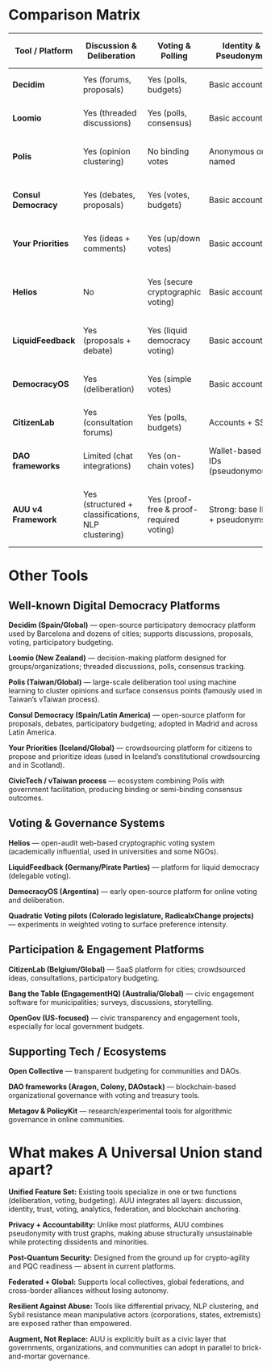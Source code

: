 # Comparison Matrix

| Tool / Platform      | Discussion & Deliberation | Voting & Polling | Identity & Pseudonyms | Trust / Sybil Resistance | Analytics & Consensus Mapping | Federation & Governance | Blockchain / Verifiability | Notes |
|----------------------|----------------------------|------------------|-----------------------|--------------------------|-------------------------------|-------------------------|-----------------------------|-------|
| **Decidim**          | Yes (forums, proposals)   | Yes (polls, budgets) | Basic accounts        | None (email/social login) | Limited (reports, dashboards) | Yes (multi-org support) | No                          | Widely used in EU & Latin America cities. |
| **Loomio**           | Yes (threaded discussions)| Yes (polls, consensus) | Basic accounts        | None                     | Limited (vote breakdowns)      | Yes (org-level only)    | No                          | Designed for small/medium orgs. |
| **Polis**            | Yes (opinion clustering)  | No binding votes | Anonymous or named     | Weak (no strong Sybil protection) | Yes (ML clustering for consensus) | No                      | No                          | Famous from Taiwan’s vTaiwan process. |
| **Consul Democracy** | Yes (debates, proposals)  | Yes (votes, budgets) | Basic accounts        | None                     | Limited (dashboards)           | Yes (multi-level use)   | No                          | Used in Madrid, spread to Latin America. |
| **Your Priorities**  | Yes (ideas + comments)    | Yes (up/down votes) | Basic accounts        | None                     | Limited (popular ideas surfaced) | No                      | No                          | Used in Iceland’s constitutional crowdsourcing. |
| **Helios**           | No                        | Yes (secure cryptographic voting) | Basic accounts | Weak (email accounts only) | No                            | No                      | Yes (open-audit cryptography) | Research & NGO use; highly influential academically. |
| **LiquidFeedback**   | Yes (proposals + debate)  | Yes (liquid democracy voting) | Basic accounts | None                     | Limited (participation stats)  | Yes (org-level)         | No                          | Used by Pirate Parties; focus on liquid democracy. |
| **DemocracyOS**      | Yes (deliberation)        | Yes (simple votes) | Basic accounts        | None                     | Minimal                        | No                      | No                          | Early open-source platform from Argentina. |
| **CitizenLab**       | Yes (consultation forums) | Yes (polls, budgets) | Accounts + SSO        | None                     | Dashboards, reports            | Yes (for cities/orgs)   | No                          | Commercial SaaS civic platform. |
| **DAO frameworks**   | Limited (chat integrations)| Yes (on-chain votes) | Wallet-based IDs (pseudonymous) | Medium (token-based Sybil resistance) | Some (on-chain data, dashboards) | Yes (DAO governance)   | Yes (on-chain verifiability) | Geared toward crypto communities, not civic use. |
| **AUU v4 Framework** | Yes (structured + classifications, NLP clustering) | Yes (proof-free & proof-required voting) | Strong: base ID + pseudonyms | Strong (trust-graph Sybil resistance) | Strong (heatmaps, bridge detection, DP analytics) | Strong (federated collectives) | Yes (blockchain backbone + ZK proofs) | Integrates all features; modular, privacy-first, post-quantum ready. |


# Other Tools

## Well-known Digital Democracy Platforms

**Decidim (Spain/Global)** — open-source participatory democracy platform used by Barcelona and dozens of cities; supports discussions, proposals, voting, participatory budgeting.

**Loomio (New Zealand)** — decision-making platform designed for groups/organizations; threaded discussions, polls, consensus tracking.

**Polis (Taiwan/Global)** — large-scale deliberation tool using machine learning to cluster opinions and surface consensus points (famously used in Taiwan’s vTaiwan process).

**Consul Democracy (Spain/Latin America)** — open-source platform for proposals, debates, participatory budgeting; adopted in Madrid and across Latin America.

**Your Priorities (Iceland/Global)** — crowdsourcing platform for citizens to propose and prioritize ideas (used in Iceland’s constitutional crowdsourcing and in Scotland).

**CivicTech / vTaiwan process** — ecosystem combining Polis with government facilitation, producing binding or semi-binding consensus outcomes.

## Voting & Governance Systems

**Helios** — open-audit web-based cryptographic voting system (academically influential, used in universities and some NGOs).

**LiquidFeedback (Germany/Pirate Parties)** — platform for liquid democracy (delegable voting).

**DemocracyOS (Argentina)** — early open-source platform for online voting and deliberation.

**Quadratic Voting pilots (Colorado legislature, RadicalxChange projects)** — experiments in weighted voting to surface preference intensity.

## Participation & Engagement Platforms

**CitizenLab (Belgium/Global)** — SaaS platform for cities; crowdsourced ideas, consultations, participatory budgeting.

**Bang the Table (EngagementHQ) (Australia/Global)** — civic engagement software for municipalities; surveys, discussions, storytelling.

**OpenGov (US-focused)** — civic transparency and engagement tools, especially for local government budgets.

## Supporting Tech / Ecosystems

**Open Collective** — transparent budgeting for communities and DAOs.

**DAO frameworks (Aragon, Colony, DAOstack)** — blockchain-based organizational governance with voting and treasury tools.

**Metagov & PolicyKit** — research/experimental tools for algorithmic governance in online communities.

# What makes A Universal Union stand apart?

**Unified Feature Set:** Existing tools specialize in one or two functions (deliberation, voting, budgeting). AUU integrates all layers: discussion, identity, trust, voting, analytics, federation, and blockchain anchoring.

**Privacy + Accountability:** Unlike most platforms, AUU combines pseudonymity with trust graphs, making abuse structurally unsustainable while protecting dissidents and minorities.

**Post-Quantum Security:** Designed from the ground up for crypto-agility and PQC readiness — absent in current platforms.

**Federated + Global:** Supports local collectives, global federations, and cross-border alliances without losing autonomy.

**Resilient Against Abuse:** Tools like differential privacy, NLP clustering, and Sybil resistance mean manipulative actors (corporations, states, extremists) are exposed rather than empowered.

**Augment, Not Replace:** AUU is explicitly built as a civic layer that governments, organizations, and communities can adopt in parallel to brick-and-mortar governance.
